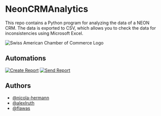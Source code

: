 
# NeonCRMAnalytics

This repo contains a Python program for analyzing the data of a NEON CRM. The data is exported to CSV, which allows you to check the data for inconsistencies using Microsoft Excel. 



![Swiss American Chamber of Commerce Logo](https://saccsf.com/wp-content/uploads/2015/05/saccsf-logo.jpg)


## Automations

[![Create Report](https://github.com/SACCSF/NeonCRMAnalytics/actions/workflows/report.yml/badge.svg)](https://github.com/SACCSF/NeonCRMAnalytics/actions/workflows/report.yml)
[![Send Report](https://github.com/SACCSF/NeonCRMAnalytics/actions/workflows/send-mail.yml/badge.svg?event=schedule)](https://github.com/SACCSF/NeonCRMAnalytics/actions/workflows/send-mail.yml)
## Authors

- [@nicola-hermann](https://github.com/nicola-hermann)
- [@alexIruth](https://github.com/AlexIruth)
- [@flawas](https://github.com/flawas)

